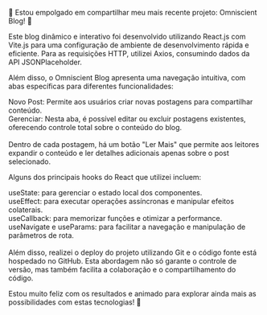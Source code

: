 🎉 Estou empolgado em compartilhar meu mais recente projeto: Omniscient Blog! 🚀

Este blog dinâmico e interativo foi desenvolvido utilizando React.js com Vite.js para uma configuração de ambiente de desenvolvimento rápida e eficiente. Para as requisições HTTP, utilizei Axios, consumindo dados da API JSONPlaceholder.

Além disso, o Omniscient Blog apresenta uma navegação intuitiva, com abas específicas para diferentes funcionalidades:

Novo Post: Permite aos usuários criar novas postagens para compartilhar conteúdo.<br>
Gerenciar: Nesta aba, é possível editar ou excluir postagens existentes, oferecendo controle total sobre o conteúdo do blog.<br>
<br>
Dentro de cada postagem, há um botão "Ler Mais" que permite aos leitores expandir o conteúdo e ler detalhes adicionais apenas sobre o post selecionado.
<br>

Alguns dos principais hooks do React que utilizei incluem:

useState: para gerenciar o estado local dos componentes.<br>
useEffect: para executar operações assíncronas e manipular efeitos colaterais.<br>
useCallback: para memorizar funções e otimizar a performance.<br>
useNavigate e useParams: para facilitar a navegação e manipulação de parâmetros de rota.<br>
<br>
Além disso, realizei o deploy do projeto utilizando Git e o código fonte está hospedado no GitHub. Esta abordagem não só garante o controle de versão, mas também facilita a colaboração e o compartilhamento do código.

Estou muito feliz com os resultados e animado para explorar ainda mais as possibilidades com estas tecnologias! 🚀
